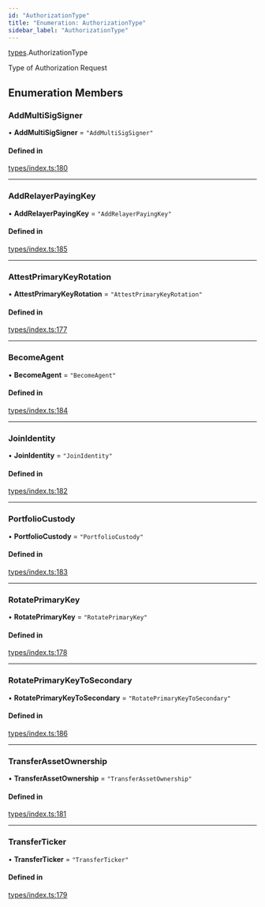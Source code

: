 ```yaml
---
id: "AuthorizationType"
title: "Enumeration: AuthorizationType"
sidebar_label: "AuthorizationType"
---
```


[types](../../../modules/Types/Types.md).AuthorizationType

Type of Authorization Request

## Enumeration Members

### AddMultiSigSigner

• **AddMultiSigSigner** = ``"AddMultiSigSigner"``

#### Defined in

[types/index.ts:180](https://github.com/PolymeshAssociation/polymesh-sdk/blob/acc2284c/src/types/index.ts#L180)

___

### AddRelayerPayingKey

• **AddRelayerPayingKey** = ``"AddRelayerPayingKey"``

#### Defined in

[types/index.ts:185](https://github.com/PolymeshAssociation/polymesh-sdk/blob/acc2284c/src/types/index.ts#L185)

___

### AttestPrimaryKeyRotation

• **AttestPrimaryKeyRotation** = ``"AttestPrimaryKeyRotation"``

#### Defined in

[types/index.ts:177](https://github.com/PolymeshAssociation/polymesh-sdk/blob/acc2284c/src/types/index.ts#L177)

___

### BecomeAgent

• **BecomeAgent** = ``"BecomeAgent"``

#### Defined in

[types/index.ts:184](https://github.com/PolymeshAssociation/polymesh-sdk/blob/acc2284c/src/types/index.ts#L184)

___

### JoinIdentity

• **JoinIdentity** = ``"JoinIdentity"``

#### Defined in

[types/index.ts:182](https://github.com/PolymeshAssociation/polymesh-sdk/blob/acc2284c/src/types/index.ts#L182)

___

### PortfolioCustody

• **PortfolioCustody** = ``"PortfolioCustody"``

#### Defined in

[types/index.ts:183](https://github.com/PolymeshAssociation/polymesh-sdk/blob/acc2284c/src/types/index.ts#L183)

___

### RotatePrimaryKey

• **RotatePrimaryKey** = ``"RotatePrimaryKey"``

#### Defined in

[types/index.ts:178](https://github.com/PolymeshAssociation/polymesh-sdk/blob/acc2284c/src/types/index.ts#L178)

___

### RotatePrimaryKeyToSecondary

• **RotatePrimaryKeyToSecondary** = ``"RotatePrimaryKeyToSecondary"``

#### Defined in

[types/index.ts:186](https://github.com/PolymeshAssociation/polymesh-sdk/blob/acc2284c/src/types/index.ts#L186)

___

### TransferAssetOwnership

• **TransferAssetOwnership** = ``"TransferAssetOwnership"``

#### Defined in

[types/index.ts:181](https://github.com/PolymeshAssociation/polymesh-sdk/blob/acc2284c/src/types/index.ts#L181)

___

### TransferTicker

• **TransferTicker** = ``"TransferTicker"``

#### Defined in

[types/index.ts:179](https://github.com/PolymeshAssociation/polymesh-sdk/blob/acc2284c/src/types/index.ts#L179)
